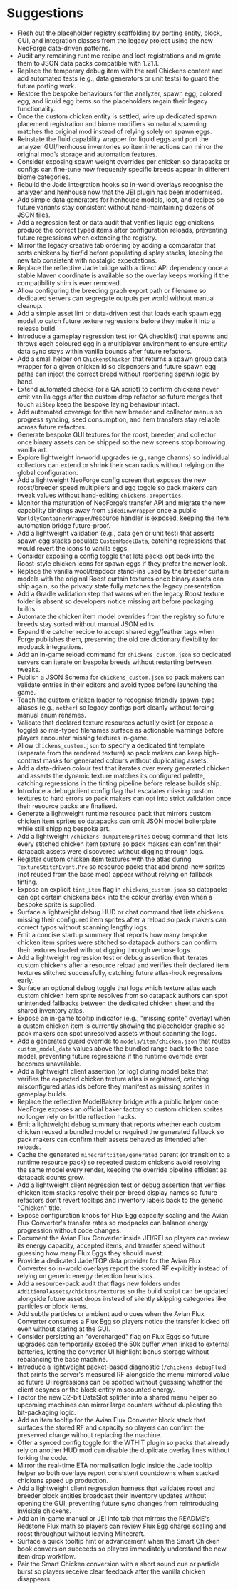 # Suggestions

- Flesh out the placeholder registry scaffolding by porting entity, block, GUI, and integration classes from the legacy project using the new NeoForge data-driven patterns.
- Audit any remaining runtime recipe and loot registrations and migrate them to JSON data packs compatible with 1.21.1.
- Replace the temporary debug item with the real Chickens content and add automated tests (e.g., data generators or unit tests) to guard the future porting work.
- Restore the bespoke behaviours for the analyzer, spawn egg, colored egg, and liquid egg items so the placeholders regain their legacy functionality.
- Once the custom chicken entity is settled, wire up dedicated spawn placement registration and biome modifiers so natural spawning matches the original mod instead of relying solely on spawn eggs.
- Reinstate the fluid capability wrapper for liquid eggs and port the analyzer GUI/henhouse inventories so item interactions can mirror the original mod’s storage and automation features.
- Consider exposing spawn weight overrides per chicken so datapacks or configs can fine-tune how frequently specific breeds appear in different biome categories.
- Rebuild the Jade integration hooks so in-world overlays recognise the analyzer and henhouse now that the JEI plugin has been modernised.
- Add simple data generators for henhouse models, loot, and recipes so future variants stay consistent without hand-maintaining dozens of JSON files.
- Add a regression test or data audit that verifies liquid egg chickens produce the correct typed items after configuration reloads, preventing future regressions when extending the registry.
- Mirror the legacy creative tab ordering by adding a comparator that sorts chickens by tier/id before populating display stacks, keeping the new tab consistent with nostalgic expectations.
- Replace the reflective Jade bridge with a direct API dependency once a stable Maven coordinate is available so the overlay keeps working if the compatibility shim is ever removed.
- Allow configuring the breeding graph export path or filename so dedicated servers can segregate outputs per world without manual cleanup.
- Add a simple asset lint or data-driven test that loads each spawn egg model to catch future texture regressions before they make it into a release build.
- Introduce a gameplay regression test (or QA checklist) that spawns and throws each coloured egg in a multiplayer environment to ensure entity data sync stays within vanilla bounds after future refactors.
- Add a small helper on `ChickensChicken` that returns a spawn group data wrapper for a given chicken id so dispensers and future spawn egg paths can inject the correct breed without reordering spawn logic by hand.
- Extend automated checks (or a QA script) to confirm chickens never emit vanilla eggs after the custom drop refactor so future merges that touch `aiStep` keep the bespoke laying behaviour intact.
- Add automated coverage for the new breeder and collector menus so progress syncing, seed consumption, and item transfers stay reliable across future refactors.
- Generate bespoke GUI textures for the roost, breeder, and collector once binary assets can be shipped so the new screens stop borrowing vanilla art.
- Explore lightweight in-world upgrades (e.g., range charms) so individual collectors can extend or shrink their scan radius without relying on the global configuration.
- Add a lightweight NeoForge config screen that exposes the new roost/breeder speed multipliers and egg toggle so pack makers can tweak values without hand-editing `chickens.properties`.
- Monitor the maturation of NeoForge’s transfer API and migrate the new capability bindings away from `SidedInvWrapper` once a public `WorldlyContainerWrapper`/resource handler is exposed, keeping the item automation bridge future-proof.
- Add a lightweight validation (e.g., data gen or unit test) that asserts spawn egg stacks populate `CustomModelData`, catching regressions that would revert the icons to vanilla eggs.
- Consider exposing a config toggle that lets packs opt back into the Roost-style chicken icons for spawn eggs if they prefer the newer look.
- Replace the vanilla wool/trapdoor stand-ins used by the breeder curtain models with the original Roost curtain textures once binary assets can ship again, so the privacy state fully matches the legacy presentation.
- Add a Gradle validation step that warns when the legacy Roost texture folder is absent so developers notice missing art before packaging builds.
- Automate the chicken item model overrides from the registry so future breeds stay sorted without manual JSON edits.
- Expand the catcher recipe to accept shared egg/feather tags when Forge publishes them, preserving the old ore dictionary flexibility for modpack integrations.
- Add an in-game reload command for `chickens_custom.json` so dedicated servers can iterate on bespoke breeds without restarting between tweaks.
- Publish a JSON Schema for `chickens_custom.json` so pack makers can validate entries in their editors and avoid typos before launching the game.
- Teach the custom chicken loader to recognise friendly spawn-type aliases (e.g., `nether`) so legacy configs port cleanly without forcing manual enum renames.
- Validate that declared texture resources actually exist (or expose a toggle) so mis-typed filenames surface as actionable warnings before players encounter missing textures in-game.
- Allow `chickens_custom.json` to specify a dedicated tint template (separate from the rendered texture) so pack makers can keep high-contrast masks for generated colours without duplicating assets.
- Add a data-driven colour test that iterates over every generated chicken and asserts the dynamic texture matches its configured palette, catching regressions in the tinting pipeline before release builds ship.
- Introduce a debug/client config flag that escalates missing custom textures to hard errors so pack makers can opt into strict validation once their resource packs are finalised.
- Generate a lightweight runtime resource pack that mirrors custom chicken item sprites so datapacks can omit JSON model boilerplate while still shipping bespoke art.
- Add a lightweight `/chickens dumpItemSprites` debug command that lists every stitched chicken item texture so pack makers can confirm their datapack assets were discovered without digging through logs.
- Register custom chicken item textures with the atlas during `TextureStitchEvent.Pre` so resource packs that add brand-new sprites (not reused from the base mod) appear without relying on fallback tinting.
- Expose an explicit `tint_item` flag in `chickens_custom.json` so datapacks can opt certain chickens back into the colour overlay even when a bespoke sprite is supplied.
- Surface a lightweight debug HUD or chat command that lists chickens missing their configured item sprites after a reload so pack makers can correct typos without scanning lengthy logs.
- Emit a concise startup summary that reports how many bespoke chicken item sprites were stitched so datapack authors can confirm their textures loaded without digging through verbose logs.
- Add a lightweight regression test or debug assertion that iterates custom chickens after a resource reload and verifies their declared item textures stitched successfully, catching future atlas-hook regressions early.
- Surface an optional debug toggle that logs which texture atlas each custom chicken item sprite resolves from so datapack authors can spot unintended fallbacks between the dedicated chicken sheet and the shared inventory atlas.
- Expose an in-game tooltip indicator (e.g., "missing sprite" overlay) when a custom chicken item is currently showing the placeholder graphic so pack makers can spot unresolved assets without scanning the logs.
- Add a generated guard override to `models/item/chicken.json` that routes `custom_model_data` values above the bundled range back to the base model, preventing future regressions if the runtime override ever becomes unavailable.
- Add a lightweight client assertion (or log) during model bake that verifies the expected chicken texture atlas is registered, catching misconfigured atlas ids before they manifest as missing sprites in gameplay builds.
- Replace the reflective ModelBakery bridge with a public helper once NeoForge exposes an official baker factory so custom chicken sprites no longer rely on brittle reflection hacks.
- Emit a lightweight debug summary that reports whether each custom chicken reused a bundled model or required the generated fallback so pack makers can confirm their assets behaved as intended after reloads.
- Cache the generated `minecraft:item/generated` parent (or transition to a runtime resource pack) so repeated custom chickens avoid resolving the same model every render, keeping the override pipeline efficient as datapack counts grow.
- Add a lightweight client regression test or debug assertion that verifies chicken item stacks resolve their per-breed display names so future refactors don't revert tooltips and inventory labels back to the generic "Chicken" title.
- Expose configuration knobs for Flux Egg capacity scaling and the Avian Flux Converter's transfer rates so modpacks can balance energy progression without code changes.
- Document the Avian Flux Converter inside JEI/REI so players can review its energy capacity, accepted items, and transfer speed without guessing how many Flux Eggs they should invest.
- Provide a dedicated Jade/TOP data provider for the Avian Flux Converter so in-world overlays report the stored RF explicitly instead of relying on generic energy detection heuristics.
- Add a resource-pack audit that flags new folders under `AdditionalAssets/chickens/textures` so the build script can be updated alongside future asset drops instead of silently skipping categories like particles or block items.
- Add subtle particles or ambient audio cues when the Avian Flux Converter consumes a Flux Egg so players notice the transfer kicked off even without staring at the GUI.
- Consider persisting an "overcharged" flag on Flux Eggs so future upgrades can temporarily exceed the 50k buffer when linked to external batteries, letting the converter UI highlight bonus storage without rebalancing the base machine.
- Introduce a lightweight packet-based diagnostic (`/chickens debugFlux`) that prints the server's measured RF alongside the menu-mirrored value so future UI regressions can be spotted without guessing whether the client desyncs or the block entity miscounted energy.
- Factor the new 32-bit DataSlot splitter into a shared menu helper so upcoming machines can mirror large counters without duplicating the bit-packaging logic.
- Add an item tooltip for the Avian Flux Converter block stack that surfaces the stored RF and capacity so players can confirm the preserved charge without replacing the machine.
- Offer a synced config toggle for the WTHIT plugin so packs that already rely on another HUD mod can disable the duplicate overlay lines without forking the code.
- Mirror the real-time ETA normalisation logic inside the Jade tooltip helper so both overlays report consistent countdowns when stacked chickens speed up production.
- Add a lightweight client regression harness that validates roost and breeder block entities broadcast their inventory updates without opening the GUI, preventing future sync changes from reintroducing invisible chickens.
- Add an in-game manual or JEI info tab that mirrors the README's Redstone Flux math so players can review Flux Egg charge scaling and roost throughput without leaving Minecraft.
- Surface a quick tooltip hint or advancement when the Smart Chicken book conversion succeeds so players immediately understand the new item drop workflow.
- Pair the Smart Chicken conversion with a short sound cue or particle burst so players receive clear feedback after the vanilla chicken disappears.

